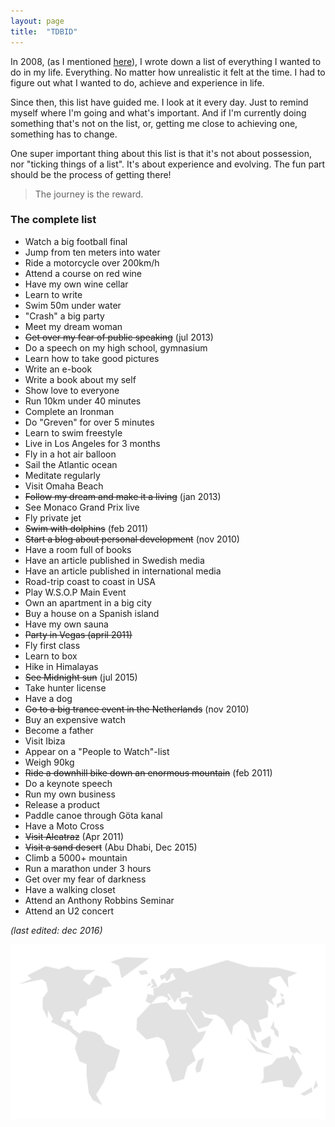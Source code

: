 ```yaml
---
layout: page
title:  "TDBID"
---
```

In 2008, (as I mentioned [here](/about "About me")), I wrote down a list of everything I wanted to do in my life. Everything. No matter how unrealistic it felt at the time. I had to figure out what I wanted to do, achieve and experience in life.

Since then, this list have guided me. I look at it every day. Just to remind myself where I'm going and what's important. And if I'm currently doing something that's not on the list, or, getting me close to achieving one, something has to change.

One super important thing about this list is that it's not about possession, nor "ticking things of a list". It's about experience and evolving. The fun part should be the process of getting there!

> The journey is the reward.

### The complete list

+ Watch a big football final
+ Jump from ten meters into water
+ Ride a motorcycle over 200km/h
+ Attend a course on red wine
+ Have my own wine cellar
+ Learn to write
+ Swim 50m under water
+ "Crash" a big party
+ Meet my dream woman
+ ~~Get over my fear of public speaking~~ (jul 2013)
+ Do a speech on my high school, gymnasium
+ Learn how to take good pictures
+ Write an e-book
+ Write a book about my self
+ Show love to everyone
+ Run 10km under 40 minutes
+ Complete an Ironman
+ Do "Greven" for over 5 minutes
+ Learn to swim freestyle
+ Live in Los Angeles for 3 months
+ Fly in a hot air balloon
+ Sail the Atlantic ocean
+ Meditate regularly
+ Visit Omaha Beach
+ ~~Follow my dream and make it a living~~ (jan 2013)
+ See Monaco Grand Prix live
+ Fly private jet
+ ~~Swim with dolphins~~ (feb 2011)
+ ~~Start a blog about personal development~~ (nov 2010)
+ Have a room full of books
+ Have an article published in Swedish media
+ Have an article published in international media
+ Road-trip coast to coast in USA
+ Play W.S.O.P Main Event
+ Own an apartment in a big city
+ Buy a house on a Spanish island
+ Have my own sauna
+ ~~Party in Vegas (april 2011)~~
+ Fly first class
+ Learn to box
+ Hike in Himalayas
+ ~~See Midnight sun~~ (jul 2015)
+ Take hunter license
+ Have a dog
+ ~~Go to a big trance event in the Netherlands~~ (nov 2010)
+ Buy an expensive watch
+ Become a father
+ Visit Ibiza
+ Appear on a "People to Watch"-list
+ Weigh 90kg
+ ~~Ride a downhill bike down an enormous mountain~~ (feb 2011)
+ Do a keynote speech
+ Run my own business
+ Release a product
+ Paddle canoe through Göta kanal
+ Have a Moto Cross
+ ~~Visit Alcatraz~~ (Apr 2011)
+ ~~Visit a sand desert~~ (Abu Dhabi, Dec 2015)
+ Climb a 5000+ mountain
+ Run a marathon under 3 hours
+ Get over my fear of darkness
+ Have a walking closet
+ Attend an Anthony Robbins Seminar
+ Attend an U2 concert

_(last edited: dec 2016)_

![The World](/assets/map.png "The World")
